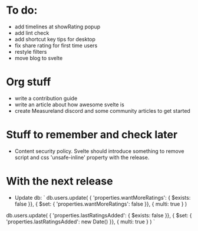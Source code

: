 # To do:

- add timelines at showRating popup
- add lint check
- add shortcut key tips for desktop
- fix share rating for first time users
- restyle filters
- move blog to svelte

# Org stuff

- write a contribution guide
- write an article about how awesome svelte is
- create Measureland discord and some community articles to get started

# Stuff to remember and check later

- Content security policy. Svelte should introduce something to remove script and css 'unsafe-inline' property with the release.

# With the next release

- Update db:
`
db.users.update(
  { 'properties.wantMoreRatings': { $exists: false }},
  { $set: { 'properties.wantMoreRatings': false }},
  { multi: true }
)

db.users.update(
  { 'properties.lastRatingsAdded': { $exists: false }},
  { $set: { 'properties.lastRatingsAdded': new Date() }},
  { multi: true }
)
`
